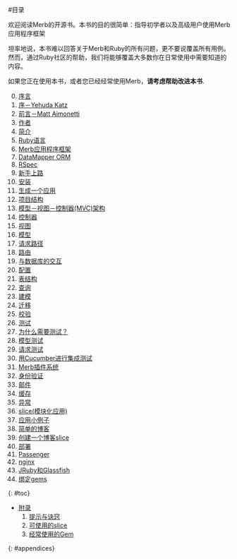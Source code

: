 #目录

<div id="intro">
  <p>欢迎阅读Merb的开源书。本书的目的很简单：指导初学者以及高级用户使用Merb应用程序框架</p>
  <p>坦率地说，本书难以回答关于Merb和Ruby的所有问题，更不要说覆盖所有用例。然而，通过Ruby社区的帮助，我们将能够覆盖大多数你在日常使用中需要知道的内容。</p>
  <p>如果您正在使用本书，或者您已经经常使用Merb，<strong>请考虑帮助改进本书</strong>.</p>
</div>

0. [序言](/zh/front-matter)
  1. [序－Yehuda Katz](/zh/front-matter/foreword)
  2. [前言－Matt Aimonetti](/zh/front-matter/preface)
  3. [作者](/zh/front-matter/contributors)
1. [简介](/zh/introduction)
  1. [Ruby语言](/zh/introduction/ruby)
  2. [Merb应用程序框架](/zh/introduction/merb)
  3. [DataMapper ORM](/zh/introduction/datamapper)
  4. [RSpec](/zh/introduction/rspec)
2. [新手上路](/zh/getting-started)
  1. [安装](/zh/getting-started/install-instructions)
  1. [生成一个应用](/zh/getting-started/generate-an-application)
  1. [项目结构](/zh/getting-started/project-structure)
  1. [模型－视图－控制器(MVC)架构](/zh/getting-started/mvc)
  1. [控制器](/zh/getting-started/controllers)
  1. [视图](/zh/getting-started/views)
  1. [模型](/zh/getting-started/models)
  1. [请求路径](/zh/getting-started/request-path)
  1. [路由](/zh/getting-started/router)
3. [与数据库的交互](/zh/interacting-with-the-database)
  1. [配置](/zh/interacting-with-the-database/dm-setting-up)
  1. [表结构](/zh/interacting-with-the-database/dm-schema)
  1. [查询](/zh/interacting-with-the-database/dm-queries)
  1. [建模](/zh/interacting-with-the-database/dm-relationships)
  1. [迁移](/zh/interacting-with-the-database/dm-migrations)
  1. [校验](/zh/interacting-with-the-database/dm-validations)
4. [测试](/zh/testing-your-application)
  1. [为什么需要测试？](/zh/testing-your-application/why)
  1. [模型测试](/zh/testing-your-application/models)
  1. [请求测试](/zh/testing-your-application/requests)
  1. [用Cucumber进行集成测试](/zh/testing-your-application/cucumber)
5. [Merb插件系统](/zh/merb-more)
  1. [身份验证](/zh/merb-more/authentication)
  1. [邮件](/zh/merb-more/mailer)
  1. [缓存](/zh/merb-more/caching)
  1. [异常](/zh/merb-more/exceptions)
  1. [slice(模块化应用)](/zh/merb-more/exceptions)
6. [应用小例子](/zh/recipes)
  1. [简单的博客](/zh/recipes/simple-blog)
  1. [创建一个博客slice](/zh/recipes/blog-slice)
7. [部署](/zh/deployment)
  1. [Passenger](/zh/deployment/passenger)
  1. [nginx](/zh/deployment/nginx)
  1. [JRuby和Glassfish](/zh/deployment/jruby)
  1. [绑定gems](/zh/deployment/bundle)

{: #toc}

* [附录](/zh/appendix)
  1. [提示与诀窍](/zh/appendix/hints-tips)
  1. [可使用的slice](/zh/appendix/slices)
  1. [经常使用的Gem](/zh/appendix/gems)

{: #appendices}

